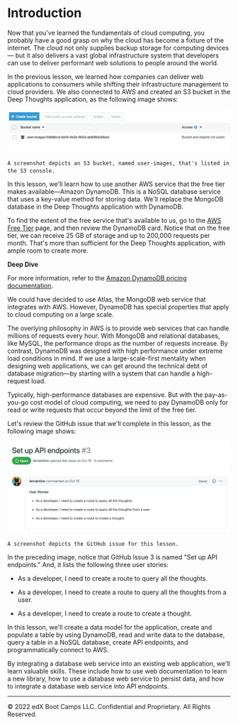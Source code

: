 # Introduction

Now that you've learned the fundamentals of cloud computing, you probably have a good grasp on why the cloud has become a fixture of the internet. The cloud not only supplies backup storage for computing devices— but it also delivers a vast global infrastructure system that developers can use to deliver performant web solutions to people around the world.

In the previous lesson, we learned how companies can deliver web applications to consumers while shifting their infrastructure management to cloud providers. We also connected to AWS and created an S3 bucket in the Deep Thoughts application, as the following image shows:

![](../Images/100-user-images.png)

`A screenshot depicts an S3 bucket, named user-images, that's listed in the S3 console.`

In this lesson, we'll learn how to use another AWS service that the free tier makes available—Amazon DynamoDB. This is a NoSQL database service that uses a key-value method for storing data. We'll replace the MongoDB database in the Deep Thoughts application with DynamoDB.

To find the extent of the free service that's available to us, go to the [AWS Free Tier](https://aws.amazon.com/free/free-tier/) page, and then review the DynamoDB card. Notice that on the free tier, we can receive 25 GB of storage and up to 200,000 requests per month. That's more than sufficient for the Deep Thoughts application, with ample room to create more.

**Deep Dive**

For more information, refer to the [Amazon DynamoDB pricing documentation](https://aws.amazon.com/dynamodb/pricing/).

We could have decided to use Atlas, the MongoDB web service that integrates with AWS. However, DynamoDB has special properties that apply to cloud computing on a large scale.

The overlying philosophy in AWS is to provide web services that can handle millions of requests every hour. With MongoDB and relational databases, like MySQL, the performance drops as the number of requests increase. By contrast, DynamoDB was designed with high performance under extreme load conditions in mind. If we use a large-scale-first mentality when designing web applications, we can get around the technical debt of database migration—by starting with a system that can handle a high-request load.

Typically, high-performance databases are expensive. But with the pay-as-you-go cost model of cloud computing, we need to pay DynamoDB only for read or write requests that occur beyond the limit of the free tier.

Let's review the GitHub issue that we'll complete in this lesson, as the following image shows:

![](../Images/150-github-issue-3.png)

`A screenshot depicts the GitHub issue for this lesson.`

In the preceding image, notice that GitHub Issue 3 is named "Set up API endpoints." And, it lists the following three user stories:

* As a developer, I need to create a route to query all the thoughts.

* As a developer, I need to create a route to query all the thoughts from a user.

* As a developer, I need to create a route to create a thought.

In this lesson, we'll create a data model for the application, create and populate a table by using DynamoDB, read and write data to the database, query a table in a NoSQL database, create API endpoints, and programmatically connect to AWS.

By integrating a database web service into an existing web application, we'll learn valuable skills. These include how to use web documentation to learn a new library, how to use a database web service to persist data, and how to integrate a database web service into API endpoints.

---
© 2022 edX Boot Camps LLC. Confidential and Proprietary. All Rights Reserved.
